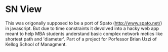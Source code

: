 SN View
=======
This was origonally supposed to be a port of Spato (http://www.spato.net/) in javascript.
But due to time constraints it devolved into a hacky web app meant to help MBA students understand 
basic complex network metics like shortest path and 'diameter'. Part of a project for
Porfessor Brian Uzzi of Kellog School of Managment.
